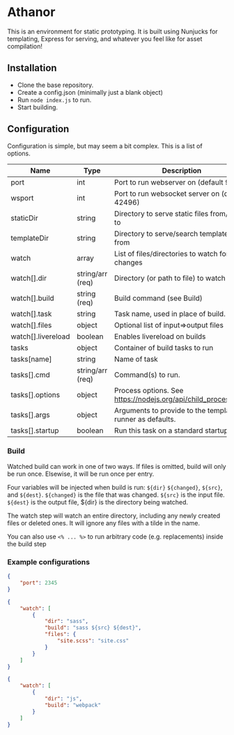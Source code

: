 # Athanor

This is an environment for static prototyping. It is built using Nunjucks for templating, Express for serving, and whatever you feel like for asset compilation!

## Installation

* Clone the base repository.
* Create a config.json (minimally just a blank object)
* Run `node index.js` to run.
* Start building.

## Configuration

Configuration is simple, but may seem a bit complex. This is a list of options.

| Name               | Type             | Description                                                     |
| ------------------ | ---------------- | --------------------------------------------------------------- |
| port               | int              | Port to run webserver on (default 9876)                         |
| wsport             | int              | Port to run websocket server on (def 42496)                     |
| staticDir          | string           | Directory to serve static files from/build to                   |
| templateDir        | string           | Directory to serve/search templates from                        |
| watch              | array            | List of files/directories to watch for changes                  |
| watch[].dir        | string/arr (req) | Directory (or path to file) to watch                            |
| watch[].build      | string (req)     | Build command (see Build)                                       |
| watch[].task       | string           | Task name, used in place of build.
| watch[].files      | object           | Optional list of input=>output files                            |
| watch[].livereload | boolean          | Enables livereload on builds                                    |
| tasks              | object           | Container of build tasks to run                                 |
| tasks[name]        | string           | Name of task                                                    |
| tasks[].cmd        | string/arr (req) | Command(s) to run.                                              |
| tasks[].options    | object           | Process options. See https://nodejs.org/api/child_process.html  |
| tasks[].args       | object           | Arguments to provide to the template runner as defaults.        |
| tasks[].startup    | boolean          | Run this task on a standard startup                             |

### Build

Watched build can work in one of two ways. If files is omitted, build will only be run once. Elsewise, it will be run once per entry.

Four variables will be injected when build is run: `${dir}` `${changed}`, `${src}`, and `${dest}`. `${changed}` is the file that was changed. `${src}` is the input file. `${dest}` is the output file, ${dir} is the directory being watched.

The watch step will watch an entire directory, including any newly created files or deleted ones. It will ignore any files with a tilde in the name.

You can also use `<% ... %>` to run arbitrary code (e.g. replacements) inside the build step

### Example configurations

```json
{
    "port": 2345
}
```

```json
{
    "watch": [
        {
            "dir": "sass",
            "build": "sass ${src} ${dest}",
            "files": {
                "site.scss": "site.css"
            }
        }
    ]
}
```

```json
{
    "watch": [
        {
            "dir": "js",
            "build": "webpack"
        }
    ]
}
```
